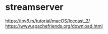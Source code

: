 # streamserver
https://ipv6.rs/tutorial/macOS/Icecast_2/
https://www.apachefriends.org/download.html
